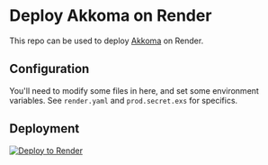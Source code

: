 # Deploy Akkoma on Render

This repo can be used to deploy [Akkoma](https://akkoma.social) on Render.

## Configuration

You'll need to modify some files in here, and set some environment variables. See `render.yaml` and `prod.secret.exs` for specifics.

## Deployment

[![Deploy to Render](https://render.com/images/deploy-to-render-button.svg)](https://render.com/deploy?repo=https://github.com/tamarou/akkoma-render)
